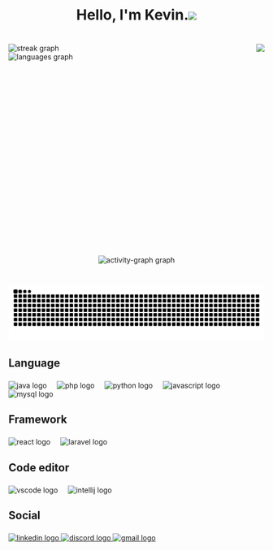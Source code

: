 <h1 align="center">Hello, I'm Kevin.<img src="https://media.giphy.com/media/hvRJCLFzcasrR4ia7z/giphy.gif" width="25px"></h1>

###
<div>
  <br clear="both">
  <img align="right" height="400" src="https://i.postimg.cc/50C6dmJf/dog-happy.gif"  />
  <div>
    <div align="left">
      <img src="https://streak-stats.demolab.com?user=lKeViNl04&locale=en&mode=daily&theme=dark&hide_border=true&date_format=j%20M%5B%20Y%5D&order=3" height="250" alt="streak graph"  />
    </div>
    <div align="left">
      <img src="https://github-readme-stats.vercel.app/api/top-langs?username=lKeViNl04&locale=en&hide_title=false&layout=compact&card_width=320&langs_count=5&theme=dark&hide_border=true&order=2" height="250" alt="languages graph"  />
    </div>
    <br clear="both">
  </div>
</div>
<br clear="both">

<div align="center">
  <img src="https://github-readme-activity-graph.vercel.app/graph?username=lKeViNl04&radius=16&theme=redical&area=true&order=5&hide_border=true&line=50C878&area_color=50C878&point=FFA500&color=50C878&title_color=FFA500" height="400" alt="activity-graph graph"  />
</div>

###

<br clear="both">

<img src="https://raw.githubusercontent.com/lKeViNl04/lKeViNl04/output/snake.svg" alt="Snake animation" />

###

<h2 align="left">Language</h2>

###

<div align="left">
  <img src="https://cdn.jsdelivr.net/gh/devicons/devicon/icons/java/java-original.svg" height="40" alt="java logo"  />
  <img width="12" />
  <img src="https://cdn.jsdelivr.net/gh/devicons/devicon/icons/php/php-original.svg" height="40" alt="php logo"  />
  <img width="12" />
  <img src="https://cdn.jsdelivr.net/gh/devicons/devicon/icons/python/python-original.svg" height="40" alt="python logo"  />
  <img width="12" />
  <img src="https://cdn.jsdelivr.net/gh/devicons/devicon/icons/javascript/javascript-original.svg" height="40" alt="javascript logo"  />
  <img width="12" />
  <img src="https://cdn.jsdelivr.net/gh/devicons/devicon/icons/mysql/mysql-original-wordmark.svg" height="40" alt="mysql logo"  />
</div>

###

<h2 align="left">Framework</h2>

###

<div align="left">
  <img src="https://cdn.jsdelivr.net/gh/devicons/devicon/icons/react/react-original.svg" height="40" alt="react logo"  />
  <img width="12" />
  <img src="https://cdn.jsdelivr.net/gh/devicons/devicon/icons/laravel/laravel-original.svg" height="40" alt="laravel logo"  />
</div>

###

<h2 align="left">Code editor</h2>

###

<div align="left">
  <img src="https://cdn.jsdelivr.net/gh/devicons/devicon/icons/vscode/vscode-original.svg" height="40" alt="vscode logo"  />
  <img width="12" />
  <img src="https://cdn.jsdelivr.net/gh/devicons/devicon/icons/intellij/intellij-original.svg" height="40" alt="intellij logo"  />
</div>

###

<h2 align="left">Social</h2>

###

<div align="left">
  <a href="https://www.linkedin.com/in/kevin-flores-153132320?utm_source=share&utm_campaign=share_via&utm_content=profile&utm_medium=android_app" target="_blank">
    <img src="https://raw.githubusercontent.com/maurodesouza/profile-readme-generator/master/src/assets/icons/social/linkedin/default.svg" width="52" height="40" alt="linkedin logo"  />
  </a>
  <a href="https://discord.com/invite/UxDBQsXC" target="_blank">
    <img src="https://raw.githubusercontent.com/maurodesouza/profile-readme-generator/master/src/assets/icons/social/discord/default.svg" width="52" height="40" alt="discord logo"  />
  </a>
  <a href="flores.kevin2972@gmail.com" target="_blank">
    <img src="https://raw.githubusercontent.com/maurodesouza/profile-readme-generator/master/src/assets/icons/social/gmail/default.svg" width="52" height="40" alt="gmail logo"  />
  </a>
</div>

###
